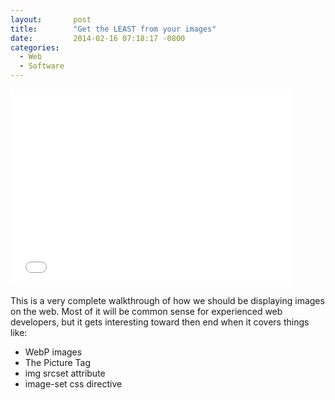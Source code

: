 ```yaml
---
layout:       post
title:        "Get the LEAST from your images"
date:         2014-02-16 07:18:17 -0800
categories:
  - Web
  - Software
---
```


<iframe class="embedly-embed" src="//cdn.embedly.com/widgets/media.html?src=https%3A%2F%2Fspeakerdeck.com%2Fplayer%2F2349c4f0326a0131bec77a04378efad2&url=https%3A%2F%2Fspeakerdeck.com%2Fdeanohume%2Fget-the-least-from-your-images&image=https%3A%2F%2Fspeakerd.s3.amazonaws.com%2Fpresentations%2F2349c4f0326a0131bec77a04378efad2%2Fslide_0.jpg&key=d815972c91e546edb5d2d02e509f8b1c&type=text%2Fhtml&schema=speakerdeck" width="450" height="316" scrolling="no" frameborder="0" allowfullscreen></iframe>

This is a very complete walkthrough of how we should be displaying images on the web. Most of it will be common sense for experienced web developers, but it gets interesting toward then end when it covers things like: 

 * WebP images
 * The Picture Tag
 * img srcset attribute
 * image-set css directive

 
